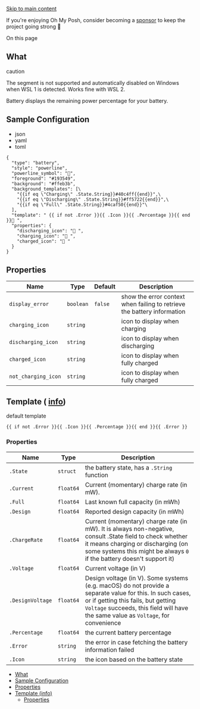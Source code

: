 [Skip to main content](https://ohmyposh.dev/docs/segments/system/battery#__docusaurus_skipToContent_fallback)

If you're enjoying Oh My Posh, consider becoming a [sponsor](https://github.com/sponsors/JanDeDobbeleer) to keep the project going strong 💪

On this page

## What [​](https://ohmyposh.dev/docs/segments/system/battery\#what "Direct link to What")

caution

The segment is not supported and automatically disabled on Windows when WSL 1 is detected. Works fine with WSL 2.

Battery displays the remaining power percentage for your battery.

## Sample Configuration [​](https://ohmyposh.dev/docs/segments/system/battery\#sample-configuration "Direct link to Sample Configuration")

- json
- yaml
- toml

```codeBlockLines_e6Vv
{
  "type": "battery",
  "style": "powerline",
  "powerline_symbol": "",
  "foreground": "#193549",
  "background": "#ffeb3b",
  "background_templates": [\
    "{{if eq \"Charging\" .State.String}}#40c4ff{{end}}",\
    "{{if eq \"Discharging\" .State.String}}#ff5722{{end}}",\
    "{{if eq \"Full\" .State.String}}#4caf50{{end}}"\
  ],
  "template": " {{ if not .Error }}{{ .Icon }}{{ .Percentage }}{{ end }} ",
  "properties": {
    "discharging_icon": " ",
    "charging_icon": " ",
    "charged_icon": " "
  }
}

```

## Properties [​](https://ohmyposh.dev/docs/segments/system/battery\#properties "Direct link to Properties")

| Name | Type | Default | Description |
| --- | --- | --- | --- |
| `display_error` | `boolean` | `false` | show the error context when failing to retrieve the battery information |
| `charging_icon` | `string` |  | icon to display when charging |
| `discharging_icon` | `string` |  | icon to display when discharging |
| `charged_icon` | `string` |  | icon to display when fully charged |
| `not_charging_icon` | `string` |  | icon to display when fully charged |

## Template ( [info](https://ohmyposh.dev/docs/configuration/templates)) [​](https://ohmyposh.dev/docs/segments/system/battery\#template-info "Direct link to template-info")

default template

```codeBlockLines_e6Vv
{{ if not .Error }}{{ .Icon }}{{ .Percentage }}{{ end }}{{ .Error }}

```

### Properties [​](https://ohmyposh.dev/docs/segments/system/battery\#properties-1 "Direct link to Properties")

| Name | Type | Description |
| --- | --- | --- |
| `.State` | `struct` | the battery state, has a `.String` function |
| `.Current` | `float64` | Current (momentary) charge rate (in mW). |
| `.Full` | `float64` | Last known full capacity (in mWh) |
| `.Design` | `float64` | Reported design capacity (in mWh) |
| `.ChargeRate` | `float64` | Current (momentary) charge rate (in mW). It is always non-negative, consult .State field to check whether it means charging or discharging (on some systems this might be always `0` if the battery doesn't support it) |
| `.Voltage` | `float64` | Current voltage (in V) |
| `.DesignVoltage` | `float64` | Design voltage (in V). Some systems (e.g. macOS) do not provide a separate value for this. In such cases, or if getting this fails, but getting `Voltage` succeeds, this field will have the same value as `Voltage`, for convenience |
| `.Percentage` | `float64` | the current battery percentage |
| `.Error` | `string` | the error in case fetching the battery information failed |
| `.Icon` | `string` | the icon based on the battery state |

- [What](https://ohmyposh.dev/docs/segments/system/battery#what)
- [Sample Configuration](https://ohmyposh.dev/docs/segments/system/battery#sample-configuration)
- [Properties](https://ohmyposh.dev/docs/segments/system/battery#properties)
- [Template (info)](https://ohmyposh.dev/docs/segments/system/battery#template-info)
  - [Properties](https://ohmyposh.dev/docs/segments/system/battery#properties-1)